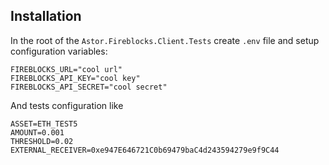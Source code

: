 ## Installation

In the root of the `Astor.Fireblocks.Client.Tests` create `.env` file and setup configuration variables:

```dotenv
FIREBLOCKS_URL="cool url"
FIREBLOCKS_API_KEY="cool key"
FIREBLOCKS_API_SECRET="cool secret"
```

And tests configuration like

```dotenv
ASSET=ETH_TEST5
AMOUNT=0.001
THRESHOLD=0.02
EXTERNAL_RECEIVER=0xe947E646721C0b69479baC4d243594279e9f9C44
```
